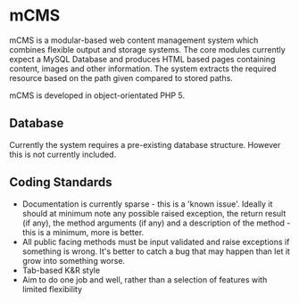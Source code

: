 # mCMS
mCMS is a modular-based web content management system which combines flexible output and storage systems. The core modules currently expect a MySQL Database and produces HTML based pages containing content, images and other information. The system extracts the required resource based on the path given compared to stored paths. 

mCMS is developed in object-orientated PHP 5. 

## Database

Currently the system requires a pre-existing database structure. However this is not currently included.

## Coding Standards
* Documentation is currently sparse - this is a 'known issue'. Ideally it should at minimum note any possible raised exception, the return result (if any), the method arguments (if any) and a description of the method - this is a minimum, more is better.
* All public facing methods must be input validated and raise exceptions if something is wrong. It's better to catch a bug that may happen than let it grow into something worse.
* Tab-based K&R style
* Aim to do one job and well, rather than a selection of features with limited flexibility
